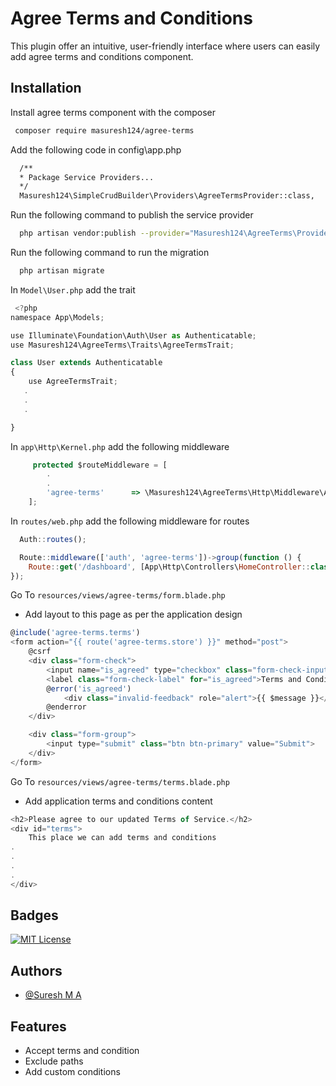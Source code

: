 
# Agree Terms and Conditions
This plugin offer an intuitive, user-friendly interface where users can easily add agree terms and conditions component.


## Installation

Install agree terms component with the composer
```bash
 composer require masuresh124/agree-terms
```
Add the following code in config\app.php
```bash
  /**
  * Package Service Providers...
  */
  Masuresh124\SimpleCrudBuilder\Providers\AgreeTermsProvider::class,
```
Run the following command to publish the service provider
```bash
  php artisan vendor:publish --provider="Masuresh124\AgreeTerms\Providers\AgreeTermsProvider"
```

Run the following command to run the migration 
```bash
  php artisan migrate
```
 


In `Model\User.php` add the trait 
```javascript
 <?php
namespace App\Models;

use Illuminate\Foundation\Auth\User as Authenticatable;
use Masuresh124\AgreeTerms\Traits\AgreeTermsTrait;

class User extends Authenticatable
{
    use AgreeTermsTrait;
   .
   .
   .

}
```
In `app\Http\Kernel.php` add the following middleware 
```javascript
     protected $routeMiddleware = [
        .
        .
        'agree-terms'      => \Masuresh124\AgreeTerms\Http\Middleware\AgreeTermsMiddleware::class,
    ];
```

In `routes/web.php` add the following middleware for routes
```javascript
  Auth::routes();

  Route::middleware(['auth', 'agree-terms'])->group(function () {
    Route::get('/dashboard', [App\Http\Controllers\HomeController::class, 'index'])->name('dashboard');
});
```

Go To `resources/views/agree-terms/form.blade.php`
- Add layout to this page as per the application design
```javascript
@include('agree-terms.terms')
<form action="{{ route('agree-terms.store') }}" method="post">
    @csrf
    <div class="form-check">
        <input name="is_agreed" type="checkbox" class="form-check-input" id="is_agreed">
        <label class="form-check-label" for="is_agreed">Terms and Conditions</label>
        @error('is_agreed')
            <div class="invalid-feedback" role="alert">{{ $message }}</div>
        @enderror
    </div>

    <div class="form-group">
        <input type="submit" class="btn btn-primary" value="Submit">
    </div>
</form>
```

Go To `resources/views/agree-terms/terms.blade.php`
- Add application terms and conditions content
```javascript
<h2>Please agree to our updated Terms of Service.</h2>
<div id="terms">
    This place we can add terms and conditions
.
.
.
.
</div>

```
## Badges
[![MIT License](https://img.shields.io/badge/License-MIT-green.svg)](https://choosealicense.com/licenses/mit/)

## Authors
- [@Suresh M A](https://github.com/masuresh124)

## Features

- Accept terms and condition
- Exclude paths
- Add custom conditions
 

